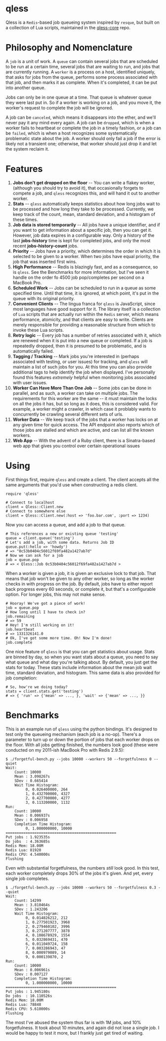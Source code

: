 qless
=====

Qless is a `Redis`-based job queueing system inspired by `resque`, but built on
a collection of Lua scripts, maintained in the [qless-core](https://github.com/seomoz/qless-core)
repo.

Philosophy and Nomenclature
===========================

A `job` is a unit of work. A `queue` can contain several jobs that are scheduled to
be run at a certain time, several jobs that are waiting to run, and jobs that are
currently running. A `worker` is a process on a host, identified uniquely, that asks
for jobs from the queue, performs some process associated with that job, and then
marks it as complete. When it's completed, it can be put into another queue.

Jobs can only be in one queue at a time. That queue is whatever queue they were last
put in. So if a worker is working on a job, and you move it, the worker's request to
complete the job will be ignored.

A job can be `canceled`, which means it disappears into the ether, and we'll never
pay it any mind every again. A job can be `dropped`, which is when a worker fails
to heartbeat or complete the job in a timely fashion, or a job can be `failed`,
which is when a host recognizes some systematically problematic state about the
job. A worker should only fail a job if the error is likely not a transient one;
otherwise, that worker should just drop it and let the system reclaim it.

Features
========

1. __Jobs don't get dropped on the floor__ -- You can write a flakey worker,
	(although you should try to avoid it), that occasionally forgets to compete
	a job, and `qless` recognizes this, and will hand it out to another worker.
1. __Stats__ -- `qless` automatically keeps statistics about how long jobs wait
	to be processed and how long they take to be processed. Currently, we keep
	track of the count, mean, standard deviation, and a histogram of these times.
1. __Job data is stored temporarily__ -- All jobs have a unique identifier, and
	if you want to get information about a specific job, then you can get it. 
	However, job data expires in a configurable way. Only a history of the last
	__jobs-history__ time is kept for completed jobs, and only the most recent
	__jobs-history-count__ jobs.
1. __Priority__ -- Jobs have a priority, which determines the order in which it
	is selected to be given to a worker. When two jobs have equal priority, the
	job that was inserted first wins.
1. __High Performance__ -- Redis is blazingly fast, and as a consequence, so is
	`qless`. See the Benchmarks for more information, but I've seen it handle 
	on the order fo 4500 job pop/completes per second on a MacBook Pro.
1. __Scheduled Work__ -- Jobs can be scheduled to run in a queue as some specified
	time. Until that time, it is ignored, at which point, it's put in the queue with
	its original priority.
1. __Convenient Clients__ -- The lingua franca for `qless` is JavaScript, since most
	languages have good support for it. The library itself is a collection of `Lua`
	scripts that are actually run within the `Redis` server, which means performance,
	atomicity, and that clients are easy to write. Clients are merely responsible for
	providing a reasonable structure from which to invoke these Lua scripts.
1. __Retry logic__ -- Every job has a number of retries associated with it, which are
	renewed when it is put into a new queue or completed. If a job is repeatedly 
	dropped, then it is presumed to be problematic, and is automatically failed.
1. __Tagging / Tracking__ -- Mark jobs you're interested in (perhaps associated with 
	testing, or user issues) for tracking, and `qless` will maintain a list of such
	jobs for you. At this time you can also provide additional tags to help identify
	the job when displayed. I've personally found this features _extremely_ helpful
	when monitoring jobs associated with user issues.
1. __Worker Can Have More Than One Job__ -- Some jobs can be done in parallel, and
	as such, a worker can take on multiple jobs. The requirements for this worker
	are the same -- it must maintain the locks on all the jobs it has, but so long
	as it does, this is considered valid. For example, a worker might a crawler,
	in which case it problably wants to concurrently be crawling several different
	sets of urls.
1. __Worker Data__ -- We keep track of the jobs that a worker has locks on at any
	given time for quick access. The API endpoint also reports which of those jobs
	are stalled and which are active, and can list all the known workers.
1. __Web App__ -- With the advent of a Ruby client, there is a Sinatra-based web
	app that gives you control over certain operational issues

Using
=====

First things first, require `qless` and create a client. The client accepts all the
same arguments that you'd use when constructing a redis client.

	require 'qless'
	
	# Connect to localhost
	client = Qless::Client.new
	# Connect to somewhere else
	client = Qless::Client.new(:host => 'foo.bar.com', :port => 1234)

Now you can access a queue, and add a job to that queue.

	# This references a new or existing queue 'testing'
	queue = client.queue('testing')
	# Let's add a job, with some data. Returns Job ID
	queue.put(:hello => 'howdy')
	# => "0c53b0404c56012f69fa482a1427ab7d"
	# Now we can ask for a job
	job = queue.pop
	# => < Qless::Job 0c53b0404c56012f69fa482a1427ab7d >

When a worker is given a job, it is given an exclusive lock to that job. That means
that job won't be given to any other worker, so long as the worker checks in with
progress on the job. By default, jobs have to either report back progress every 60
seconds, or complete it, but that's a configurable option. For longer jobs, this 
may not make sense.

	# Hooray! We've got a piece of work!
	job = queue.pop
	# How long until I have to check in?
	job.remaining
	# => 59
	# Hey! I'm still working on it!
	job.heartbeat
	# => 1331326141.0
	# Ok, I've got some more time. Oh! Now I'm done!
	job.complete

One nice feature of `qless` is that you can get statistics about usage. Stats are
binned by day, so when you want stats about a queue, you need to say what queue
and what day you're talking about. By default, you just get the stats for today.
These stats include information about the mean job wait time, standard deviation,
and histogram. This same data is also provided for job completion:

	# So, how're we doing today?
	stats = client.stats.get('testing')
	# => { 'run' => {'mean' => ..., }, 'wait' => {'mean' => ..., }}

Benchmarks
==========

This is an example run of `qless` using the python bindings. It's designed to test
only the queueing mechanism (each job is a no-op). There's a parameter to turn up
or down the portion of jobs that each worker drops on the floor. With all jobs 
getting finished, the numbers look good (these were conducted on my 2011-ish MacBook
Pro with Redis 2.9.5):

	$ ./forgetful-bench.py --jobs 10000 --workers 50 --forgetfulness 0 --quiet
	Wait:
		Count: 10000
		Mean : 3.098267s
		SDev : 0.665414
		Wait Time Histogram:
			 0, 0.026400000, 264
			 1, 0.432700000, 4327
			 2, 0.427700000, 4277
			 3, 0.113200000, 1132
	Run:
		Count: 10000
		Mean : 0.006937s
		SDev : 0.006958
		Completion Time Histogram:
			 0, 1.000000000, 10000
	==================================================
	Put jobs : 1.923535s
	Do jobs  : 4.363685s
	Redis Mem: 18.00M
	Redis Lua: 81920
	Redis CPU: 4.540000s
	Flushing

Even with substantial forgetfulness, the numbers _still_ look good. In this test, each
worker completely drops 30% of the jobs it's given. And yet, every single job completes.

	$ ./forgetful-bench.py --jobs 10000 --workers 50 --forgetfulness 0.3 --quiet
	Wait:
		Count: 14299
		Mean : 3.810464s
		SDev : 1.243206
		Wait Time Histogram:
			 0, 0.014826212, 212
			 1, 0.277501923, 3968
			 2, 0.279460102, 3996
			 3, 0.271207777, 3878
			 4, 0.108678929, 1554
			 5, 0.032869431, 470
			 6, 0.011049724, 158
			 7, 0.003286943, 47
			 8, 0.000979089, 14
			 9, 0.000139870, 2
	Run:
		Count: 10000
		Mean : 0.006961s
		SDev : 0.007127
		Completion Time Histogram:
			 0, 1.000000000, 10000
	==================================================
	Put jobs : 1.945180s
	Do jobs  : 10.110526s
	Redis Mem: 18.00M
	Redis Lua: 78848
	Redis CPU: 5.610000s
	Flushing

The most I've abused the system thus far is with 1M jobs, and 10% forgetfulness. It
took about 10 minutes, and again did not lose a single job. I would be happy to test
it more, but I frankly just get tired of waiting.
